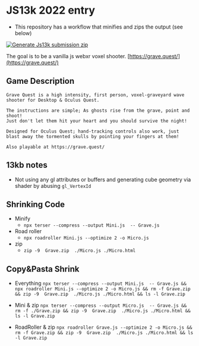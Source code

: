 JS13k 2022 entry
=============
- This repository has a workflow that minifies and zips the output (see below)

[![Generate Js13k submission zip](https://github.com/NewChromantics/8x8.Js13k/actions/workflows/GenerateJs13kSubmissionZip.yml/badge.svg)](https://github.com/NewChromantics/8x8.Js13k/actions/workflows/GenerateJs13kSubmissionZip.yml)


The goal is to be a vanilla js webxr voxel shooter.
[https://grave.quest/](https://grave.quest/)


Game Description
-------------------
```
Grave Quest is a high intensity, first person, voxel-graveyard wave shooter for Desktop & Oculus Quest.

The instructions are simple; As ghosts rise from the grave, point and shoot!
Just don't let them hit your heart and you should survive the night!

Designed for Oculus Quest; hand-tracking controls also work, just blast away the tormented skulls by pointing your fingers at them!

Also playable at https://grave.quest/
```


13kb notes
--------------
- Not using any gl attributes or buffers and generating cube geometry via shader by abusing `gl_VertexId`

Shrinking Code
----------------
- Minify
	- `npx terser --compress --output Mini.js  -- Grave.js` 
- Road roller 
	- `npx roadroller Mini.js --optimize 2 -o Micro.js`
- zip
	- `zip -9  Grave.zip  ./Micro.js ./Micro.html`
	
Copy&Pasta Shrink
-------------------
	
- Everything
	`npx terser --compress --output Mini.js  -- Grave.js && npx roadroller Mini.js --optimize 2 -o Micro.js && rm -f Grave.zip && zip -9  Grave.zip  ./Micro.js ./Micro.html && ls -l Grave.zip`

- Mini & zip
	`npx terser --compress --output Micro.js  -- Grave.js && rm -f ./Grave.zip && zip -9  Grave.zip  ./Micro.js ./Micro.html && ls -l Grave.zip`
	
- RoadRoller & zip
	`npx roadroller Grave.js --optimize 2 -o Micro.js && rm -f Grave.zip && zip -9  Grave.zip  ./Micro.js ./Micro.html && ls -l Grave.zip`

